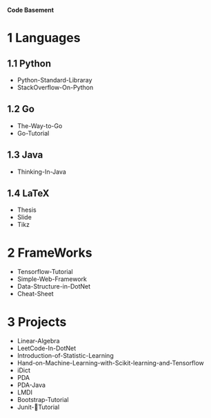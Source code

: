 **Code Basement**

# 1 Languages
## 1.1 Python

- Python-Standard-Libraray
- StackOverflow-On-Python

## 1.2 Go

- The-Way-to-Go 
- Go-Tutorial

## 1.3 Java
- Thinking-In-Java

## 1.4 LaTeX
- Thesis
- Slide
- Tikz


# 2 FrameWorks

- Tensorflow-Tutorial
- Simple-Web-Framework
- Data-Structure-in-DotNet
- Cheat-Sheet

# 3 Projects

- Linear-Algebra
- LeetCode-In-DotNet
- Introduction-of-Statistic-Learning
- Hand-on-Machine-Learning-with-Scikit-learning-and-Tensorflow
- iDict
- PDA
- PDA-Java
- LMDI
- Bootstrap-Tutorial
- Junit-Tutorial